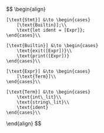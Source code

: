 $$
\begin{align}

    [\text{Stmt}] &\to \begin{cases}
        [\text{Builtin}];\\
        \text{let ident = [Expr]};
    \end{cases}\\

    [\text{Builtin}] &\to \begin{cases}
        \text{exit([Expr])}\\
        \text{print([Expr])}
    \end{cases}\\

    [\text{Expr}] &\to \begin{cases}
        [\text{Term}]\\
    \end{cases}\\

    [\text{Term}] &\to \begin{cases}
        \text{int\_lit}\\
        \text{string\_lit}\\
        \text{ident}
    \end{cases}\\

\end{align}
$$